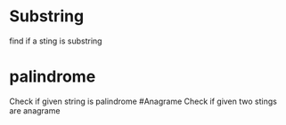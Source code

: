 # Substring
find if a sting is substring
# palindrome
Check if given string is palindrome
#Anagrame
Check if given two stings are anagrame